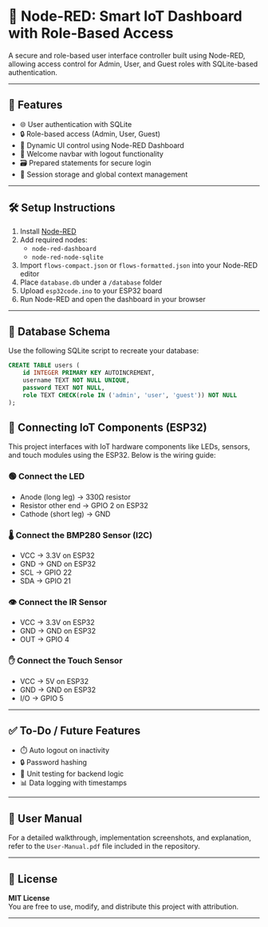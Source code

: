 # 🔧 Node-RED: Smart IoT Dashboard with Role-Based Access

A secure and role-based user interface controller built using Node-RED, allowing access control for Admin, User, and Guest roles with SQLite-based authentication.

---

## 🚀 Features

- 🌐 User authentication with SQLite  
- 🔒 Role-based access (Admin, User, Guest)  
- 🧩 Dynamic UI control using Node-RED Dashboard  
- 👋 Welcome navbar with logout functionality  
- 🗃️ Prepared statements for secure login  
- 🔄 Session storage and global context management  

---

## 🛠️ Setup Instructions

1. Install [Node-RED](https://nodered.org/docs/getting-started/local)
2. Add required nodes:
   - `node-red-dashboard`
   - `node-red-node-sqlite`
3. Import `flows-compact.json` or `flows-formatted.json` into your Node-RED editor
4. Place `database.db` under a `/database` folder
5. Upload `esp32code.ino` to your ESP32 board
6. Run Node-RED and open the dashboard in your browser

---

## 💾 Database Schema

Use the following SQLite script to recreate your database:

```sql
CREATE TABLE users (
    id INTEGER PRIMARY KEY AUTOINCREMENT,
    username TEXT NOT NULL UNIQUE,
    password TEXT NOT NULL,
    role TEXT CHECK(role IN ('admin', 'user', 'guest')) NOT NULL
);
```


## 🔌 Connecting IoT Components (ESP32)

This project interfaces with IoT hardware components like LEDs, sensors, and touch modules using the ESP32. Below is the wiring guide:

### 🟢 Connect the LED

- Anode (long leg) → 330Ω resistor  
- Resistor other end → GPIO 2 on ESP32  
- Cathode (short leg) → GND  

### 🌡️ Connect the BMP280 Sensor (I2C)

- VCC → 3.3V on ESP32  
- GND → GND on ESP32  
- SCL → GPIO 22  
- SDA → GPIO 21  

### 👁️ Connect the IR Sensor

- VCC → 3.3V on ESP32  
- GND → GND on ESP32  
- OUT → GPIO 4  

### ✋ Connect the Touch Sensor

- VCC → 5V on ESP32  
- GND → GND on ESP32  
- I/O → GPIO 5  

---

## ✅ To-Do / Future Features

- ⏱️ Auto logout on inactivity  
- 🔒 Password hashing  
- 🧪 Unit testing for backend logic  
- 📊 Data logging with timestamps  

---

## 📘 User Manual

For a detailed walkthrough, implementation screenshots, and explanation, refer to the `User-Manual.pdf` file included in the repository.

---

## 📜 License

**MIT License**  
You are free to use, modify, and distribute this project with attribution.

---
